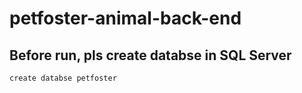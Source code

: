 # petfoster-animal-back-end

## Before run, pls create databse in SQL Server

`create databse petfoster`
